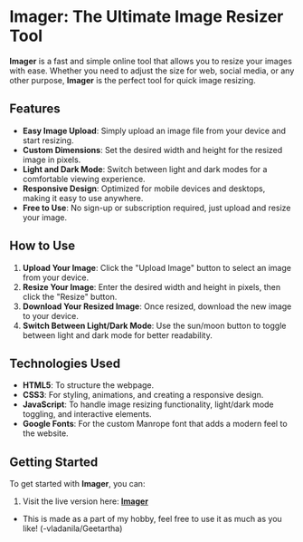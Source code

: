 # **Imager: The Ultimate Image Resizer Tool**

**Imager** is a fast and simple online tool that allows you to resize your images with ease. Whether you need to adjust the size for web, social media, or any other purpose, **Imager** is the perfect tool for quick image resizing.

## **Features**

- **Easy Image Upload**: Simply upload an image file from your device and start resizing.
- **Custom Dimensions**: Set the desired width and height for the resized image in pixels.
- **Light and Dark Mode**: Switch between light and dark modes for a comfortable viewing experience.
- **Responsive Design**: Optimized for mobile devices and desktops, making it easy to use anywhere.
- **Free to Use**: No sign-up or subscription required, just upload and resize your image.

## **How to Use**

1. **Upload Your Image**: Click the "Upload Image" button to select an image from your device.
2. **Resize Your Image**: Enter the desired width and height in pixels, then click the "Resize" button.
3. **Download Your Resized Image**: Once resized, download the new image to your device.
4. **Switch Between Light/Dark Mode**: Use the sun/moon button to toggle between light and dark mode for better readability.

## **Technologies Used**

- **HTML5**: To structure the webpage.
- **CSS3**: For styling, animations, and creating a responsive design.
- **JavaScript**: To handle image resizing functionality, light/dark mode toggling, and interactive elements.
- **Google Fonts**: For the custom Manrope font that adds a modern feel to the website.

## **Getting Started**

To get started with **Imager**, you can:

1. Visit the live version here: [**Imager**](https://vladanila.github.io/)
- This is made as a part of my hobby, feel free to use it as much as you like!
   (-vladanila/Geetartha)

